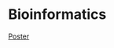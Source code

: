 # Bioinformatics

[Poster](https://github.com/timothymahajan/Bioinformatics/blob/master/Adverse%20Event.pdf)
